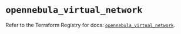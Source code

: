 # `opennebula_virtual_network`

Refer to the Terraform Registry for docs: [`opennebula_virtual_network`](https://registry.terraform.io/providers/opennebula/opennebula/1.5.0/docs/resources/virtual_network).
